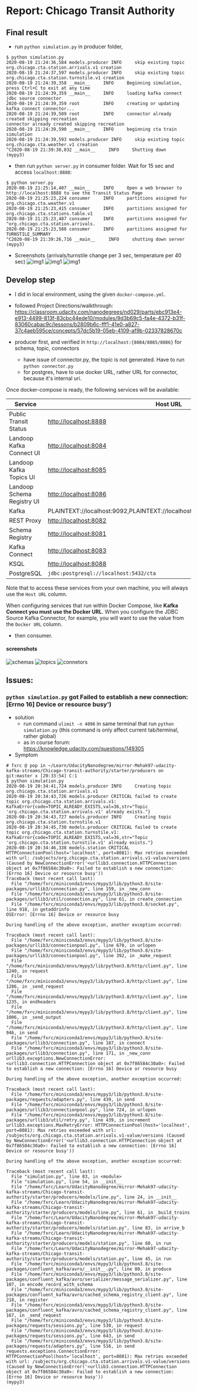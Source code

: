 # Report: Chicago Transit Authority

## Final result
* run `python simulation.py` in producer folder,
```log
$ python simulation.py
2020-08-19 21:24:36,584 models.producer INFO     skip existing topic org.chicago.cta.station.arrivals.v1 creation
2020-08-19 21:24:37,597 models.producer INFO     skip existing topic org.chicago.cta.station.turnstile.v1 creation
2020-08-19 21:24:39,358 __main__     INFO     Beginning simulation, press Ctrl+C to exit at any time
2020-08-19 21:24:39,359 __main__     INFO     loading kafka connect jdbc source connector
2020-08-19 21:24:39,359 root         INFO     creating or updating kafka connect connector...
2020-08-19 21:24:39,589 root         INFO     connector already created skipping recreation
connector already created skipping recreation
2020-08-19 21:24:39,590 __main__     INFO     beginning cta train simulation
2020-08-19 21:24:39,593 models.producer INFO     skip existing topic org.chicago.cta.weather.v1 creation
^C2020-08-19 21:39:30,032 __main__     INFO     Shutting down
(mypy3) 

```
* then run `python server.py` in consumer folder. Wait for 15 sec and access `localhost:8888`:
```log
$ python server.py
2020-08-19 21:25:14,407 __main__     INFO     Open a web browser to http://localhost:8888 to see the Transit Status Page
2020-08-19 21:25:23,224 consumer     INFO     partitions assigned for org.chicago.cta.weather.v1
2020-08-19 21:25:23,415 consumer     INFO     partitions assigned for org.chicago.cta.stations.table.v1
2020-08-19 21:25:23,487 consumer     INFO     partitions assigned for ^org.chicago.cta.station.arrivals.
2020-08-19 21:25:23,588 consumer     INFO     partitions assigned for TURNSTILE_SUMMARY
^C2020-08-19 21:39:26,716 __main__     INFO     shutting down server
(mypy3)
```
* Screenshots (arrivals/turnstile change per 3 sec, temperature per 40 sec)
![img1](cta-01.png)
![img1](cta-02.png)
![img1](cta-03.png)

## Develop step
* I did in local environment, using the given `docker-compose.yml`.
* followed Project Directions/walkthrough: https://classroom.udacity.com/nanodegrees/nd029/parts/ebc913e4-e913-4499-813f-83cbc44ede10/modules/9d3b69c5-fa4e-4372-b31f-83060cabac9c/lessons/b2809b6c-fff1-41e0-a827-37c4aeb595ce/concepts/57dc5b19-05eb-4109-af9b-02337828670c

* producer first, and verified in `http://localhost:{8084/8085/8086}` for schema, topic, connectors
    * have issue of connector.py, the topic is not generated. Have to run `python connector.py`
    * for postgres, have to use docker URL, rather URL for connector, because it's internal uri.

Once docker-compose is ready, the following services will be available:

| Service | Host URL | Docker URL | Username | Password |
| --- | --- | --- | --- | --- |
| Public Transit Status | [http://localhost:8888](http://localhost:8888) | n/a | ||
| Landoop Kafka Connect UI | [http://localhost:8084](http://localhost:8084) | http://connect-ui:8084 |
| Landoop Kafka Topics UI | [http://localhost:8085](http://localhost:8085) | http://topics-ui:8085 |
| Landoop Schema Registry UI | [http://localhost:8086](http://localhost:8086) | http://schema-registry-ui:8086 |
| Kafka | PLAINTEXT://localhost:9092,PLAINTEXT://localhost:9093,PLAINTEXT://localhost:9094 | PLAINTEXT://kafka0:9092,PLAINTEXT://kafka1:9093,PLAINTEXT://kafka2:9094 |
| REST Proxy | [http://localhost:8082](http://localhost:8082/) | http://rest-proxy:8082/ |
| Schema Registry | [http://localhost:8081](http://localhost:8081/ ) | http://schema-registry:8081/ |
| Kafka Connect | [http://localhost:8083](http://localhost:8083) | http://kafka-connect:8083 |
| KSQL | [http://localhost:8088](http://localhost:8088) | http://ksql:8088 |
| PostgreSQL | `jdbc:postgresql://localhost:5432/cta` | `jdbc:postgresql://postgres:5432/cta` | `cta_admin` | `chicago` |

Note that to access these services from your own machine, you will always use the `Host URL` column.

When configuring services that run within Docker Compose, like **Kafka Connect you must use the Docker URL**. When you configure the JDBC Source Kafka Connector, for example, you will want to use the value from the `Docker URL` column.
* then consumer.

#### screenshots
![schemas](schemas.png)
![topics](topics.png)
![connetors](connectors.png)

## Issues:
### `python simulation.py` got Failed to establish a new connection: [Errno 16] Device or resource busy')
* solution
    * run command `ulimit -n 4096` in same terminal that run `python simulation.py` (this command is only affect current tab/terminal, rather global)
    * as in course forum: https://knowledge.udacity.com/questions/149305
* Symptom
```log
# fxrc @ pop in ~/Learn/UdacityNanodegree/mirror-Mehak97-udacity-kafka-streams/Chicago-transit-authority/starter/producers on git:master x [20:33:54] C:1
$ python simulation.py
2020-08-19 20:34:41,724 models.producer INFO     Creating topic org.chicago.cta.station.arrivals.v1
2020-08-19 20:34:43,726 models.producer CRITICAL failed to create topic org.chicago.cta.station.arrivals.v1: KafkaError{code=TOPIC_ALREADY_EXISTS,val=36,str="Topic 'org.chicago.cta.station.arrivals.v1' already exists."}
2020-08-19 20:34:43,727 models.producer INFO     Creating topic org.chicago.cta.station.turnstile.v1
2020-08-19 20:34:45,730 models.producer CRITICAL failed to create topic org.chicago.cta.station.turnstile.v1: KafkaError{code=TOPIC_ALREADY_EXISTS,val=36,str="Topic 'org.chicago.cta.station.turnstile.v1' already exists."}
2020-08-19 20:34:46,338 models.station CRITICAL HTTPConnectionPool(host='localhost', port=8081): Max retries exceeded with url: /subjects/org.chicago.cta.station.arrivals.v1-value/versions (Caused by NewConnectionError('<urllib3.connection.HTTPConnection object at 0x7f86584c30a0>: Failed to establish a new connection: [Errno 16] Device or resource busy'))
Traceback (most recent call last):
  File "/home/fxrc/miniconda3/envs/mypy3/lib/python3.8/site-packages/urllib3/connection.py", line 159, in _new_conn
  File "/home/fxrc/miniconda3/envs/mypy3/lib/python3.8/site-packages/urllib3/util/connection.py", line 61, in create_connection
  File "/home/fxrc/miniconda3/envs/mypy3/lib/python3.8/socket.py", line 918, in getaddrinfo
OSError: [Errno 16] Device or resource busy

During handling of the above exception, another exception occurred:

Traceback (most recent call last):
  File "/home/fxrc/miniconda3/envs/mypy3/lib/python3.8/site-packages/urllib3/connectionpool.py", line 670, in urlopen
  File "/home/fxrc/miniconda3/envs/mypy3/lib/python3.8/site-packages/urllib3/connectionpool.py", line 392, in _make_request
  File "/home/fxrc/miniconda3/envs/mypy3/lib/python3.8/http/client.py", line 1240, in request
  File "/home/fxrc/miniconda3/envs/mypy3/lib/python3.8/http/client.py", line 1286, in _send_request
  File "/home/fxrc/miniconda3/envs/mypy3/lib/python3.8/http/client.py", line 1235, in endheaders
  File "/home/fxrc/miniconda3/envs/mypy3/lib/python3.8/http/client.py", line 1006, in _send_output
  File "/home/fxrc/miniconda3/envs/mypy3/lib/python3.8/http/client.py", line 946, in send
  File "/home/fxrc/miniconda3/envs/mypy3/lib/python3.8/site-packages/urllib3/connection.py", line 187, in connect
  File "/home/fxrc/miniconda3/envs/mypy3/lib/python3.8/site-packages/urllib3/connection.py", line 171, in _new_conn
urllib3.exceptions.NewConnectionError: <urllib3.connection.HTTPConnection object at 0x7f86584c30a0>: Failed to establish a new connection: [Errno 16] Device or resource busy

During handling of the above exception, another exception occurred:

Traceback (most recent call last):
  File "/home/fxrc/miniconda3/envs/mypy3/lib/python3.8/site-packages/requests/adapters.py", line 439, in send
  File "/home/fxrc/miniconda3/envs/mypy3/lib/python3.8/site-packages/urllib3/connectionpool.py", line 724, in urlopen
  File "/home/fxrc/miniconda3/envs/mypy3/lib/python3.8/site-packages/urllib3/util/retry.py", line 439, in increment
urllib3.exceptions.MaxRetryError: HTTPConnectionPool(host='localhost', port=8081): Max retries exceeded with url: /subjects/org.chicago.cta.station.arrivals.v1-value/versions (Caused by NewConnectionError('<urllib3.connection.HTTPConnection object at 0x7f86584c30a0>: Failed to establish a new connection: [Errno 16] Device or resource busy'))

During handling of the above exception, another exception occurred:

Traceback (most recent call last):
  File "simulation.py", line 83, in <module>
  File "simulation.py", line 54, in __init__
  File "/home/fxrc/Learn/UdacityNanodegree/mirror-Mehak97-udacity-kafka-streams/Chicago-transit-authority/starter/producers/models/line.py", line 24, in __init__
  File "/home/fxrc/Learn/UdacityNanodegree/mirror-Mehak97-udacity-kafka-streams/Chicago-transit-authority/starter/producers/models/line.py", line 61, in _build_trains
  File "/home/fxrc/Learn/UdacityNanodegree/mirror-Mehak97-udacity-kafka-streams/Chicago-transit-authority/starter/producers/models/station.py", line 83, in arrive_b
  File "/home/fxrc/Learn/UdacityNanodegree/mirror-Mehak97-udacity-kafka-streams/Chicago-transit-authority/starter/producers/models/station.py", line 60, in run
  File "/home/fxrc/Learn/UdacityNanodegree/mirror-Mehak97-udacity-kafka-streams/Chicago-transit-authority/starter/producers/models/station.py", line 45, in run
  File "/home/fxrc/miniconda3/envs/mypy3/lib/python3.8/site-packages/confluent_kafka/avro/__init__.py", line 80, in produce
  File "/home/fxrc/miniconda3/envs/mypy3/lib/python3.8/site-packages/confluent_kafka/avro/serializer/message_serializer.py", line 107, in encode_record_with_schema
  File "/home/fxrc/miniconda3/envs/mypy3/lib/python3.8/site-packages/confluent_kafka/avro/cached_schema_registry_client.py", line 218, in register
  File "/home/fxrc/miniconda3/envs/mypy3/lib/python3.8/site-packages/confluent_kafka/avro/cached_schema_registry_client.py", line 167, in _send_request
  File "/home/fxrc/miniconda3/envs/mypy3/lib/python3.8/site-packages/requests/sessions.py", line 530, in request
  File "/home/fxrc/miniconda3/envs/mypy3/lib/python3.8/site-packages/requests/sessions.py", line 643, in send
  File "/home/fxrc/miniconda3/envs/mypy3/lib/python3.8/site-packages/requests/adapters.py", line 516, in send
requests.exceptions.ConnectionError: HTTPConnectionPool(host='localhost', port=8081): Max retries exceeded with url: /subjects/org.chicago.cta.station.arrivals.v1-value/versions (Caused by NewConnectionError('<urllib3.connection.HTTPConnection object at 0x7f86584c30a0>: Failed to establish a new connection: [Errno 16] Device or resource busy'))
(mypy3)

```